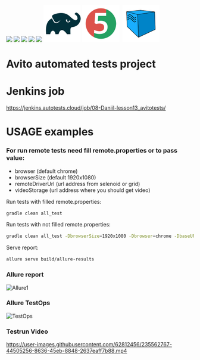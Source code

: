 
<img height="100" src="https://user-images.githubusercontent.com/25181517/192108890-200809d1-439c-4e23-90d3-b090cf9a4eea.png"> <img height="100" src="https://user-images.githubusercontent.com/25181517/192108372-f71d70ac-7ae6-4c0d-8395-51d8870c2ef0.png"> <img height="100" src="	https://user-images.githubusercontent.com/25181517/117201156-9a724800-adec-11eb-9a9d-3cd0f67da4bc.png"> <img height="100" src="https://user-images.githubusercontent.com/25181517/184103699-d1b83c07-2d83-4d99-9a1e-83bd89e08117.png"> <img height="100" src="https://img.stackshare.io/service/8189/New_Project__8_.jpg"> <img height="100" src="https://raw.githubusercontent.com/neupokoev/childWorld/00e266c739d4448bbba45aa1059d3e14abd2ff6b/images/Gradle.svg"> <img height="100" src="https://raw.githubusercontent.com/neupokoev/childWorld/00e266c739d4448bbba45aa1059d3e14abd2ff6b/images/Junit5.svg">  <img height="https://raw.githubusercontent.com/neupokoev/childWorld/00e266c739d4448bbba45aa1059d3e14abd2ff6b/images/Jenkins.svg">  <img height="100" src="https://raw.githubusercontent.com/neupokoev/childWorld/00e266c739d4448bbba45aa1059d3e14abd2ff6b/images/Selenoid.svg"> 

# Avito automated tests project 

# Jenkins job
https://jenkins.autotests.cloud/job/08-Daniil-lesson13_avitotests/

# USAGE examples

### For run remote tests need fill remote.properties or to pass value:

* browser (default chrome)
* browserSize (default 1920x1080)
* remoteDriverUrl (url address from selenoid or grid)
* videoStorage (url address where you should get video)

Run tests with filled remote.properties:
```bash
gradle clean all_test
```

Run tests with not filled remote.properties:
```bash
gradle clean all_test -DbrowserSize=1920x1080 -Dbrowser=chrome -DbaseURL=https://www.avito.ru/
```

Serve report:
```bash
allure serve build/allure-results
```

### Allure report
![Allure1](https://user-images.githubusercontent.com/62812456/235561905-58b72ac3-e6e0-441e-87e9-4a169f866a07.jpg)

### Allure TestOps
![TestOps](https://user-images.githubusercontent.com/62812456/235562130-c9990ba8-5ace-4402-8bb7-29688111cd8a.jpg)

### Testrun Video

https://user-images.githubusercontent.com/62812456/235562767-44505256-8636-45eb-8848-2637eaff7b88.mp4


